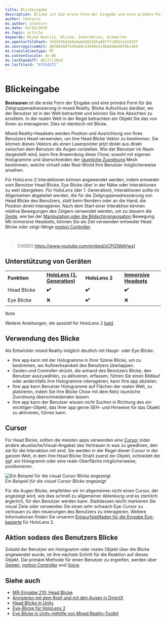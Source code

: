 ```yaml
---
title: Blickeingabe
description: Blicke ist die erste Form der Eingabe und eine primäre Form für die Zielgruppenadressierung in mixed Reality.
author: thetuvix
ms.author: alexturn
ms.date: 02/24/2019
ms.topic: article
keywords: Mixed Reality, Blicke, Interaktion, Entwerfen
ms.openlocfilehash: 7e65d26d3e9edabbd01d35a887ffc8622a3c6337
ms.sourcegitcommit: d8700260f349a09c53948e519bd6d8ed6f9bc4b4
ms.translationtype: MT
ms.contentlocale: de-DE
ms.lasthandoff: 06/27/2019
ms.locfileid: "67414372"
---
```

# <a name="gaze"></a>Blickeingabe

**Bestaunen** ist die erste Form der Eingabe und eine primäre Form für die Zielgruppenadressierung in mixed Reality. Blicke Aufschluss darüber, wo der Benutzer ist in der Welt betrachtet und können Sie ihre Absichten zu ermitteln. In der realen Welt in der Regel betrachten ein Objekt Sie das von Ihnen zu interagieren. Dies ist identisch mit Blicke.

Mixed Reality-Headsets werden Position und Ausrichtung von Ihres Benutzers Head verwenden, um ihre Head Blicke Vektor zu bestimmen. Sie können dieses Vektors als einen Laserpointer jetzt direkt aus direkt zwischen dem Benutzer die Augen vorstellen. Wie der Benutzer im Raum dargestellt wird, kann Ihre Anwendung diese Chow, sowohl mit eigenen Hologramme und überschneiden der [räumliche Zuordnung](spatial-mapping.md) Mesh bestimmen, welche virtuell oder Real-World Ihre Benutzer möglicherweise ansehen.

Für HoloLens-2 Interaktionen können angewendet werden, indem entweder vom Benutzer Head Blicke, Eye Blicke über in der Nähe oder Interaktionen zu weit übergeben.
Für HoloLens (der 1. Generation), Interaktionen sollte im Allgemeinen abgeleitet werden, die für die Zielgruppenadressierung von Head Blicke des Benutzers, statt beim Rendern oder an die Hand, die Position direkt interagieren. Nach dem Start einer Interaktion können relative Bewegungen des Zeigers verwendet werden, um zu steuern die [Geste](gestures.md), wie bei der [Manipulation oder die Bildschirmnavigation](gestures.md#composite-gestures) Bewegung. Mit immersive Headsets, können Sie als Ziel verwenden entweder Head Blicke oder zeigt-fähige [motion Controller](motion-controllers.md).

<br>

>[!VIDEO https://www.youtube.com/embed/zCPiZlWdVws]

## <a name="device-support"></a>Unterstützung von Geräten

<table>
    <colgroup>
    <col width="25%" />
    <col width="25%" />
    <col width="25%" />
    <col width="25%" />
    </colgroup>
    <tr>
        <td><strong>Funktion</strong></td>
        <td><a href="hololens-hardware-details.md"><strong>HoloLens (1. Generation)</strong></a></td>
        <td><strong>HoloLens 2</strong></td>
        <td><a href="immersive-headset-hardware-details.md"><strong>Immersive Headsets</strong></a></td>
    </tr>
     <tr>
        <td>Head Blicke</td>
        <td>✔️</td>
        <td>✔️</td>
        <td>✔️</td>
    </tr>
     <tr>
        <td>Eye Blicke</td>
        <td>❌</td>
        <td>✔️</td>
        <td>❌</td>
    </tr>
</table>

> [!NOTE]
> Weitere Anleitungen, die speziell für HoloLens 2 [bald](index.md#news-and-notes).


## <a name="uses-of-gaze"></a>Verwendung des Blicke

Als Entwickler mixed Reality möglich deutlich mit Haupt- oder Eye Blicke:
* Ihre app kann mit der Hologramme in Ihrer Szene Blicke, um zu bestimmen, wo Aufmerksamkeit des Benutzers überlappen.
* Gesten und Controller-drückt, die anhand des Benutzers Blicke, den Benutzer auszuwählen, zu aktivieren, erfassen, führen Sie einen Bildlauf oder andernfalls ihre Hologramme interagieren, kann Ihre app abzielen.
* Ihre app kann Benutzer Hologramme auf Flächen der realen Welt, zu platzieren, indem Sie ihre Blicke Chow mit dem Netz räumliche Zuordnung überschneidenden lassen.
* Ihre app kann der Benutzer wissen *nicht* Suchen in Richtung des ein wichtiger-Objekt, das Ihrer app gerne SEH- und Hinweise für das Objekt zu aktivieren, führen kann.

## <a name="cursor"></a>Cursor

Für Head Blicke, sollten die meisten apps verwenden eine [Cursor](cursors.md) (oder andere akustische/Visual-Angabe) das Vertrauen in was zu gewähren, den sie für die Interaktion mit sind. Sie werden in der Regel dieser Cursor in der ganzen Welt, in dem ihre Head Blicke Strahl zuerst ein Objekt, schneidet die ggf. ein Hologramm oder eine reale-Oberfläche möglicherweise, positionieren.

![Ein Beispiel für die visual Cursor Blicke angezeigt](images/cursor.jpg)<br>
*Ein Beispiel für die visual Cursor Blicke angezeigt*

Für die Augen Blicke, empfehlen wir im allgemeinen *nicht* einen Cursor, der angezeigt wird, wie dies schnell zu allgemeiner Ablenkung und es ziemlich ärgerlich, für den Benutzer werden kann. Stattdessen leicht markieren Sie visual Ziele oder verwenden Sie einen sehr schwach Eye-Cursor zu vertrauen zu den neuerungen des Benutzers zu interagieren. Weitere Informationen finden Sie unserem [Entwurfsleitfaden für die Eingabe Eye-basierte](eye-tracking.md) für HoloLens 2.

## <a name="giving-action-to-the-users-gaze"></a>Aktion sodass des Benutzers Blicke

Sobald der Benutzer ein Hologramm oder reales Objekt über die Blicke angewendet wurde, ist ihre nächste Schritt für die Reaktion auf dieses Objekt. Die primäre Methode für einen Benutzer zu ergreifen, werden über [Gesten](gestures.md), [motion Controller](motion-controllers.md) und [Voice](voice-input.md).

## <a name="see-also"></a>Siehe auch
* [MR-Eingabe 210: Head Blicke](holograms-210.md)
* [Anvisieren mit dem Kopf und mit den Augen in DirectX](gaze-in-directx.md)
* [Head Blicke in Unity](gaze-in-unity.md)
* [Eye-Blicke für HoloLens 2](eye-tracking.md)
* [Eye Blicke in Unity mithilfe von Mixed Reality-Toolkit](https://aka.ms/mrtk-eyes)
